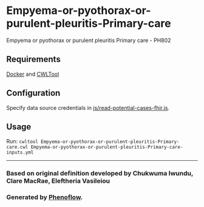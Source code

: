 # Empyema-or-pyothorax-or-purulent-pleuritis-Primary-care

Empyema or pyothorax or purulent pleuritis Primary care - PH802

## Requirements

[Docker](https://docs.docker.com/install/) and [CWLTool](https://github.com/common-workflow-language/cwltool#install)

## Configuration

Specify data source credentials in [js/read-potential-cases-fhir.js](js/read-potential-cases-fhir.js).

## Usage

Run: `cwltool Empyema-or-pyothorax-or-purulent-pleuritis-Primary-care.cwl Empyema-or-pyothorax-or-purulent-pleuritis-Primary-care-inputs.yml`

***

### Based on original definition developed by Chukwuma Iwundu, Clare MacRae, Eleftheria Vasileiou
### Generated by [Phenoflow](https://kclhi.org/phenoflow).
